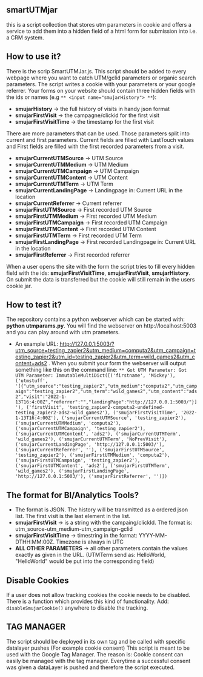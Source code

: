 ## smartUTMjar

this is a script collection that stores utm parameters in cookie and offers a service to add them into a hidden field of a html form for submission into i.e. a CRM system.

## How to use it?

There is the scrip SmartUTMJar.js. This script should be added to every webpage where you want to catch UTM/gclid parameters or organic search parameters.
The script writes a cookie with your parameters or your google referrer. Your forms on your website should contain three hidden fields with the ids or names (e.g `** <input name="smujarHistory"> **`):
* **smujarHistory** -> the full history of visits in handy json format
* **smujarFirstVisit** -> the campagne/clickid for the first visit
* **smujarFirstVisitTime** -> the timestamp for the first visit

There are more parameters that can be used. Those parameters split into current and first parameters. Current fields are filled with LastTouch values and First fields are filled with the first recorded parameters from a visit.
* **smujarCurrentUTMSource** -> UTM Source
* **smujarCurrentUTMMedium** -> UTM Medium
* **smujarCurrentUTMCampaign** -> UTM Campaign
* **smujarCurrentUTMContent** -> UTM Content
* **smujarCurrentUTMTerm** -> UTM Term
* **smujarCurrentLandingPage** -> Landingpage in: Current URL in the location
* **smujarCurrentReferrer** -> Current referrer
* **smujarFirstUTMSource** -> First recorded UTM Source
* **smujarFirstUTMMedium** -> First recorded UTM Medium
* **smujarFirstUTMCampaign** -> First recorded UTM Campaign
* **smujarFirstUTMContent** -> First recorded UTM Content
* **smujarFirstUTMTerm** -> First recorded UTM Term
* **smujarFirstLandingPage** -> First recorded Landingpage in: Current URL in the location
* **smujarFirstReferrer** -> First recorded referrer


When a user opens the site with the form the script tries to fill every hidden field with the ids: **smujarFirstVisitTime**, **smujarFirstVisit**, **smujarHistory**. On submit the data is transferred but the cookie will still remain in the users cookie jar.

## How to test it?

The repository contains a python webserver which can be started with: **python utmparams.py**.
You will find the webserver on http://localhost:5003 and you can play around with utm prameters.
* An example URL: http://127.0.0.1:5003/?utm_source=testing_zapier2&utm_medium=computa2&utm_campaign=testing_zapier2&utm_id=testing_zapier2&utm_term=wild_games2&utm_content=ads2 .
When you submit your form the webserver will output something like this on the command line:
`** Got UTM Parameter: Got UTM Parameter: ImmutableMultiDict([('firstname', 'Mickey'), ('utmstuff', '[{"utm_source":"testing_zapier2","utm_medium":"computa2","utm_campaign":"testing_zapier2","utm_term":"wild_games2","utm_content":"ads2","visit":"2022-1-13T16:4:00Z","referrer":"","landingPage":"http://127.0.0.1:5003/"}]'), ('firstVisit', 'testing_zapier2-computa2-undefined-testing_zapier2-ads2-wild_games2'), ('smujarFirstVisitTime', '2022-1-13T16:4:00Z'), ('smujarCurrentUTMSource', 'testing_zapier2'), ('smujarCurrentUTMMedium', 'computa2'), ('smujarCurrentUTMCampaign', 'testing_zapier2'), ('smujarCurrentUTMContent', 'ads2'), ('smujarCurrentUTMTerm', 'wild_games2'), ('smujarCurrentUTMTerm', 'NoPrevVisit'), ('smujarCurrentLandingPage', 'http://127.0.0.1:5003/'), ('smujarCurrentReferrer', ''), ('smujarFirstUTMSource', 'testing_zapier2'), ('smujarFirstUTMMedium', 'computa2'), ('smujarFirstUTMCampaign', 'testing_zapier2'), ('smujarFirstUTMContent', 'ads2'), ('smujarFirstUTMTerm', 'wild_games2'), ('smujarFirstLandingPage', 'http://127.0.0.1:5003/'), ('smujarFirstReferrer', '')])`

## The format for BI/Analytics Tools?

* The format is JSON. The history will be transmitted as a ordered json list. The first visit is the last element in the list.
* **smujarFirstVisit** -> is a string with the campaing/clickId. The format is: utm_source-utm_medium-utm_campaign-gclid
* **smujarFirstVisitTime** -> timestring in the format: YYYY-MM-DTHH:MM:00Z. Timezone is always in UTC
* **ALL OTHER PARAMETERS** -> all other parameters contain the values exactly as given in the URL. (UTMTerm send as: HelloWorld, "HelloWorld" would be put into the corresponding field)

## Disable Cookies

If a user does not allow tracking cookies the cookie needs to be disabled. There is a function which provides this
kind of functionality. Add: `disableSmujarCookie()` anywhere to disable the tracking.

## TAG MANAGER

The script should be deployed in its own tag and be called with specific datalayer pushes (For example cookie consent)
This script is meant to be used with the Google Tag Manager. The reason is: Cookie consent can easily be managed with the tag manager. 
Everytime a successful consent was given a dataLayer is pushed and therefore the script executed.